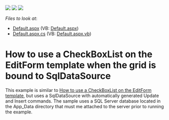 <!-- default badges list -->
![](https://img.shields.io/endpoint?url=https://codecentral.devexpress.com/api/v1/VersionRange/128543349/13.1.4%2B)
[![](https://img.shields.io/badge/Open_in_DevExpress_Support_Center-FF7200?style=flat-square&logo=DevExpress&logoColor=white)](https://supportcenter.devexpress.com/ticket/details/E1174)
[![](https://img.shields.io/badge/📖_How_to_use_DevExpress_Examples-e9f6fc?style=flat-square)](https://docs.devexpress.com/GeneralInformation/403183)
<!-- default badges end -->
<!-- default file list -->
*Files to look at*:

* [Default.aspx](./CS/WebSite/Default.aspx) (VB: [Default.aspx](./VB/WebSite/Default.aspx))
* [Default.aspx.cs](./CS/WebSite/Default.aspx.cs) (VB: [Default.aspx.vb](./VB/WebSite/Default.aspx.vb))
<!-- default file list end -->
# How to use a CheckBoxList on the EditForm template when the grid is bound to SqlDataSource


<p>This example is similar to <a href="https://www.devexpress.com/Support/Center/p/E1107">How to use a CheckBoxList on the EditForm template</a>, but uses a SqlDataSource with automatically generated Update and Insert commands. The sample uses a SQL Server database located in the App_Data directory that must me attached to the server prior to running the example.</p>

<br/>


